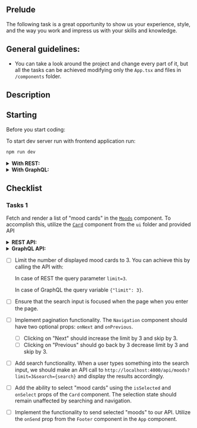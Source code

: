 ## Prelude

The following task is a great opportunity to show us your experience, style, and the way you work and impress us with your skills and knowledge.

## General guidelines:

- You can take a look around the project and change every part of it, but all the tasks can be achieved modifying only the `App.tsx` and files in `/components` folder.

## Description

## Starting 
Before you start coding:

To start dev server run with frontend application run:
```cmd
npm run dev
```

<details>
<summary><strong>With REST:</strong></summary>
<p>To start the REST server run:</p>
```cmd
npm run serve:rest
```
</details>

<details>
<summary><strong>With GraphQL:</strong></summary>
<p>To start the GraphQL server run:</p>
```cmd
npm run serve:graphql
```
</details>


## Checklist
### Tasks 1

Fetch and render a list of "mood cards" in the [`Moods`](./src/components/Moods.tsx) component. To accomplish this, utilize the [`Card`](./src/ui/Card.tsx) component from the `ui` folder and provided API


<details>
<summary><strong>REST API:</strong></summary>


GET request should be send to http://localhost:4000/api/moods

Types for the REST response can be found in [./src/types/rest/index.ts](./src/types/rest/index.ts)

Example REST response:
```json
{
  "moods": [
    {
      "id": "1a2b3c",
      "emoji": "😊",
      "title": "Happy",
      "description": "Feeling joyful, content, or delighted."
    }
  ],
  "pagination": {
    "limit": "1",
    "count": 40
  }
}
```
</details>

<details>
<summary><strong>GraphQL API:</strong></summary>
To run `<App />` in GraphQL mode go to [./src/main.tsx](./src/main.tsx) and change `Root` to `<Root type="graphql">`

Send query request to http://localhost:4000/graphql

Types for the GraphQL response can be found in [./src/types/graphql/index.ts](./src/types/graphql/index.ts)

Example GraphQL response:
```json
{
  "data": {
    "getMoods": {
      "moods": [
        {
          "description": "Feeling joyful, content, or delighted.",
          "id": "1a2b3c",
          "emoji": "😊",
          "title": "Happy"
        }
      ],
      "pagination": {
        "count": 40,
        "limit": 1,
        "skip": 0
      }
    }
  }
}
```
</details>

- [ ] Limit the number of displayed mood cards to 3. You can achieve this by calling the API with:

  In case of REST the query parameter `limit=3`.
  
  In case of GraphQL the query variable `{"limit": 3}`.

- [ ] Ensure that the search input is focused when the page when you enter the page.

- [ ] Implement pagination functionality. The `Navigation` component should have two optional props: `onNext` and `onPrevious`. 
  - [ ] Clicking on "Next" should increase the limit by 3 and skip by 3. 
  - [ ] Clicking on "Previous" should go back by 3 decrease limit by 3 and skip by 3.

- [ ] Add search functionality. When a user types something into the search input, we should make an API call to `http://localhost:4000/api/moods?limit=3&search={search}` and display the results accordingly.

- [ ] Add the ability to select "mood cards" using the `isSelected` and `onSelect` props of the `Card` component. The selection state should remain unaffected by searching and navigation.

- [ ] Implement the functionality to send selected "moods" to our API. Utilize the `onSend` prop from the `Footer` component in the `App` component.

